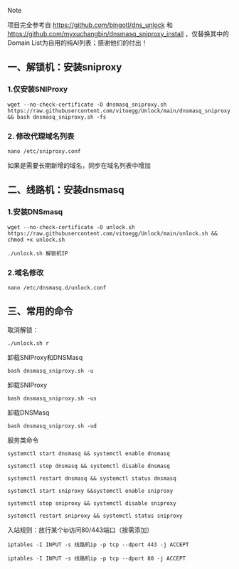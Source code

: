 > [!NOTE]
> 项目完全参考自 https://github.com/bingotl/dns_unlock 和 https://github.com/myxuchangbin/dnsmasq_sniproxy_install ，仅替换其中的Domain List为自用的纯AI列表；感谢他们的付出！


## 一、解锁机：安装sniproxy

### 1.仅安装SNIProxy
```
wget --no-check-certificate -O dnsmasq_sniproxy.sh https://raw.githubusercontent.com/vitoegg/Unlock/main/dnsmasq_sniproxy.sh && bash dnsmasq_sniproxy.sh -fs
```

### 2. 修改代理域名列表
```
nano /etc/sniproxy.conf
```
如果是需要长期新增的域名，同步在域名列表中增加

## 二、线路机：安装dnsmasq

### 1.安装DNSmasq
```
wget --no-check-certificate -O unlock.sh https://raw.githubusercontent.com/vitoegg/Unlock/main/unlock.sh && chmod +x unlock.sh
```
```
./unlock.sh 解锁机IP
```
### 2.域名修改
```
nano /etc/dnsmasq.d/unlock.conf
```
## 三、常用的命令

取消解锁：
```
./unlock.sh r
```
卸载SNIProxy和DNSMasq
```
bash dnsmasq_sniproxy.sh -u
```
卸载SNIProxy
```
bash dnsmasq_sniproxy.sh -us
```
卸载DNSMasq
```
bash dnsmasq_sniproxy.sh -ud
```

服务类命令
```
systemctl start dnsmasq && systemctl enable dnsmasq
```
```
systemctl stop dnsmasq && systemctl disable dnsmasq
```
```
systemctl restart dnsmasq && systemctl status dnsmasq
```
```
systemctl start sniproxy &&systemctl enable sniproxy
```
```
systemctl stop sniproxy && systemctl disable sniproxy
```
```
systemctl restart sniproxy && systemctl status sniproxy
```

入站规则：放行某个ip访问80/443端口（按需添加）
```
iptables -I INPUT -s 线路机ip -p tcp --dport 443 -j ACCEPT
```
```
iptables -I INPUT -s 线路机ip -p tcp --dport 80 -j ACCEPT
```
